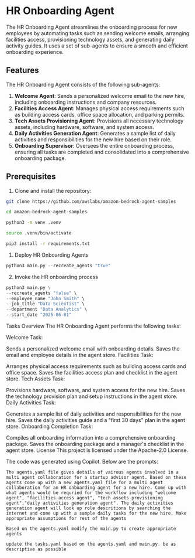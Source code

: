 # HR Onboarding Agent

The HR Onboarding Agent streamlines the onboarding process for new employees by automating tasks such as sending welcome emails, arranging facilities access, provisioning technology assets, and generating daily activity guides. It uses a set of sub-agents to ensure a smooth and efficient onboarding experience.


## Features

The HR Onboarding Agent consists of the following sub-agents:

1. **Welcome Agent**: Sends a personalized welcome email to the new hire, including onboarding instructions and company resources.
2. **Facilities Access Agent**: Manages physical access requirements such as building access cards, office space allocation, and parking permits.
3. **Tech Assets Provisioning Agent**: Provisions all necessary technology assets, including hardware, software, and system access.
4. **Daily Activities Generation Agent**: Generates a sample list of daily activities and responsibilities for the new hire based on their role.
5. **Onboarding Supervisor**: Oversees the entire onboarding process, ensuring all tasks are completed and consolidated into a comprehensive onboarding package.

## Prerequisites

1. Clone and install the repository:

```bash
git clone https://github.com/awslabs/amazon-bedrock-agent-samples

cd amazon-bedrock-agent-samples

python3 -m venv .venv

source .venv/bin/activate

pip3 install -r requirements.txt
```

1. Deploy HR Onboarding Agents

``` python
python3 main.py --recreate_agents "true"
```

2. Invoke the HR onboarding process
``` python
python3 main.py \
--recreate_agents "false" \
--employee_name "John Smith" \
--job_title "Data Scientist" \
--department "Data Analytics" \
--start_date "2025-06-01"
```

Tasks Overview
The HR Onboarding Agent performs the following tasks:

Welcome Task:

Sends a personalized welcome email with onboarding details.
Saves the email and employee details in the agent store.
Facilities Task:

Arranges physical access requirements such as building access cards and office space.
Saves the facilities access plan and checklist in the agent store.
Tech Assets Task:

Provisions hardware, software, and system access for the new hire.
Saves the technology provision plan and setup instructions in the agent store.
Daily Activities Task:

Generates a sample list of daily activities and responsibilities for the new hire.
Saves the daily activities guide and a "first 30 days" plan in the agent store.
Onboarding Completion Task:

Compiles all onboarding information into a comprehensive onboarding package.
Saves the onboarding package and a manager's checklist in the agent store.
License
This project is licensed under the Apache-2.0 License.

The code was generated using Copilot. Below are the prompts:
```
The agents.yaml file gives details of vairous agents involved in a multi agent collaboration for a startup advisor agent. Based on these agents come up with a new agents.yaml file for a multi agent collaboration for an HR onboarding agent for a new hire. Come up with what agents would be requried for the workflow including "welcome agent", "facilities access agent", "tech assets provisioning agent","daily activities generation agent". The daily activities generation agent will look up role descritions by searching the internet and come up with a sample daily tasks for the new hire. Make appropriate assumptions for rest of the agents
```

```
Based on the agents.yaml modify the main.py to create appropriate agents
```

```
update the tasks.yaml based on the agents.yaml and main.py. be as descriptive as possible
```